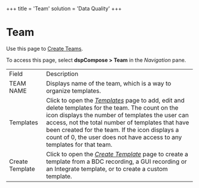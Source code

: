+++
title = 'Team'
solution = 'Data Quality'
+++

# Team

<div class="use">

Use this page to [Create Teams](../Use_Cases/Create_Teams.htm).

</div>

To access this page, select **dspCompose \> Team** in the *Navigation*
pane.

|                 |                                                                                                                                                                                                                                                                                                                                                           |
| --------------- | --------------------------------------------------------------------------------------------------------------------------------------------------------------------------------------------------------------------------------------------------------------------------------------------------------------------------------------------------------- |
| Field           | Description                                                                                                                                                                                                                                                                                                                                               |
| TEAM NAME       | Displays name of the team, which is a way to organize templates.                                                                                                                                                                                                                                                                                          |
| Templates       | Click to open the *[Templates](Templates_H.htm)* page to add, edit and delete templates for the team. The count on the icon displays the number of templates the user can access, not the total number of templates that have been created for the team. If the icon displays a count of 0, the user does not have access to any templates for that team. |
| Create Template | Click to open the *[Create Template](Create_Template.htm)* page to create a template from a BDC recording, a GUI recording or an Integrate template, or to create a custom template.                                                                                                                                                                      |
